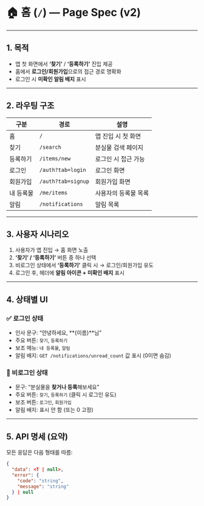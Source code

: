# 🏠 홈 (`/`) — Page Spec (v2)

---

## 1. 목적

- 앱 첫 화면에서 **‘찾기’** / **‘등록하기’** 진입 제공  
- 홈에서 **로그인/회원가입**으로의 접근 경로 명확화  
- 로그인 시 **미확인 알림 배지** 표시

---

## 2. 라우팅 구조

| 구분 | 경로 | 설명 |
|------|------|------|
| 홈 | `/` | 앱 진입 시 첫 화면 |
| 찾기 | `/search` | 분실물 검색 페이지 |
| 등록하기 | `/items/new` | 로그인 시 접근 가능 |
| 로그인 | `/auth?tab=login` | 로그인 화면 |
| 회원가입 | `/auth?tab=signup` | 회원가입 화면 |
| 내 등록물 | `/me/items` | 사용자의 등록물 목록 |
| 알림 | `/notifications` | 알림 목록 |

---

## 3. 사용자 시나리오

1. 사용자가 앱 진입 → 홈 화면 노출  
2. **‘찾기’ / ‘등록하기’** 버튼 중 하나 선택  
3. 비로그인 상태에서 **‘등록하기’** 클릭 시 → 로그인/회원가입 유도  
4. 로그인 후, 헤더에 **알림 아이콘 + 미확인 배지** 표시

---

## 4. 상태별 UI

### ✅ 로그인 상태

- 인사 문구: “안녕하세요, **{이름}**님”
- 주요 버튼: `찾기`, `등록하기`
- 보조 메뉴: `내 등록물`, `알림`
- 알림 배지: `GET /notifications/unread_count` 값 표시 (0이면 숨김)

### 🚫 비로그인 상태

- 문구: “분실물을 **찾거나 등록**해보세요”
- 주요 버튼: `찾기`, `등록하기` (클릭 시 로그인 유도)
- 보조 버튼: `로그인`, `회원가입`
- 알림 배지: 표시 안 함 (또는 0 고정)

---

## 5. API 명세 (요약)

모든 응답은 다음 형태를 따름:

```json
{
  "data": <T | null>,
  "error": {
    "code": "string",
    "message": "string"
  } | null
}
